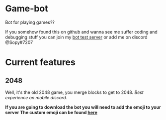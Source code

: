 # Game-bot
Bot for playing games??

If you somehow found this on github and wanna see me suffer coding and debugging stuff you can join my [bot test server](https://discord.gg/kscA7eF9tx) or add me on discord @Sopy#7207

# Current features
## 2048
Well, it's the old 2048 game, you merge blocks to get to 2048. *Best experience on mobile discord.*

**If you are going to download the bot you will need to add the emoji to your server**
**The custom emoji can be found [here](https://imgur.com/a/uN2q9at)**